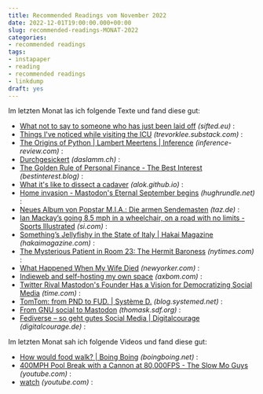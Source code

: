 ```yaml
---
title: Recommended Readings vom November 2022
date: 2022-12-01T19:00:00.000+00:00
slug: recommended-readings-MONAT-2022
categories:
- recommended readings
tags:
- instapaper
- reading
- recommended readings
- linkdump
draft: yes
---
```


Im letzten Monat las ich folgende Texte und fand diese gut:

- [What not to say to someone who has just been laid off](https://sifted.eu/articles/what-not-to-say-layoff/) *(sifted.eu)* :
- [Things I've noticed while visiting the ICU](https://trevorklee.substack.com/p/things-ive-noticed-while-visiting) *(trevorklee.substack.com)* :
- [The Origins of Python | Lambert Meertens | Inference](https://inference-review.com/article/the-origins-of-python) *(inference-review.com)* :
- [Durchgesickert](https://daslamm.ch/durchgesickert/) *(daslamm.ch)* :
- [The Golden Rule of Personal Finance - The Best Interest](https://bestinterest.blog/golden-rule/) *(bestinterest.blog)* :
- [What it's like to dissect a cadaver](http://alok.github.io/2022/11/09/dissection/) *(alok.github.io)* :
- [Home invasion - Mastodon's Eternal September begins](https://www.hughrundle.net/home-invasion/) *(hughrundle.net)* :
- [Neues Album von Popstar M.I.A.: Die armen Sendemasten](https://taz.de/!5893366/) *(taz.de)* :
- [Ian Mackay’s going 8.5 mph in a wheelchair, on a road with no limits - Sports Illustrated](https://www.si.com/sports-illustrated/2022/09/14/ian-mackay-wheelchair-daily-cover) *(si.com)* :
- [Something’s Jellyfishy in the State of Italy | Hakai Magazine](https://hakaimagazine.com/features/somethings-jellyfishy-in-the-state-of-italy/) *(hakaimagazine.com)* :
- [The Mysterious Patient in Room 23: The Hermit Baroness](https://www.nytimes.com/2022/10/20/nyregion/baroness-birgit-thyssen-bornemisza.html) *(nytimes.com)* :
- [What Happened When My Wife Died](https://www.newyorker.com/culture/personal-history/what-happened-when-my-wife-died) *(newyorker.com)* :
- [Indieweb and self-hosting my own space](https://axbom.com/indieweb/) *(axbom.com)* :
- [Twitter Rival Mastodon's Founder Has a Vision for Democratizing Social Media](https://time.com/6229230/mastodon-eugen-rochko-interview/) *(time.com)* :
- [TomTom: from PND to FUD. | Système D.](https://blog.systemed.net/post/2) *(blog.systemed.net)* :
- [From GNU social to Mastodon](https://thomask.sdf.org/blog/2018/08/19/from-gnu-social-to-mastodon.html) *(thomask.sdf.org)* :
- [Fediverse – so geht gutes Social Media | Digitalcourage](https://digitalcourage.de/digitale-selbstverteidigung/fediverse) *(digitalcourage.de)* :

Im letzten Monat sah ich folgende Videos und fand diese gut:

- [How would food walk? | Boing Boing](https://boingboing.net/2022/11/10/how-would-food-walk.html) *(boingboing.net)* :
- [400MPH Pool Break with a Cannon at 80,000FPS - The Slow Mo Guys](https://www.youtube.com/watch?v=rSc9xYPMAQY) *(youtube.com)* :
- [watch](https://www.youtube.com/supported_browsers?next_url=https%3A%2F%2Fwww.youtube.com%2Fwatch%3Fapp%3Ddesktop&amp;v=VIQr1UyhwWk) *(youtube.com)* :
